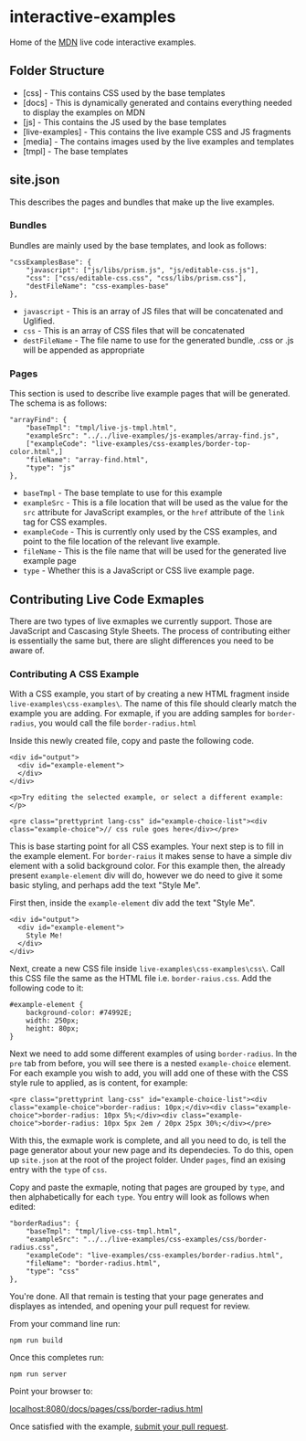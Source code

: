 # interactive-examples

Home of the [MDN](https://developer.mozilla.org/) live code interactive examples.


## Folder Structure

* [css] - This contains CSS used by the base templates
* [docs] - This is dynamically generated and contains everything needed to display the examples on MDN
* [js] - This contains the JS used by the base templates
* [live-examples] - This contains the live example CSS and JS fragments
* [media] - The contains images used by the live examples and templates
* [tmpl] - The base templates

## site.json

This describes the pages and bundles that make up the live examples.

### Bundles

Bundles are mainly used by the base templates, and look as follows:

```
"cssExamplesBase": {
    "javascript": ["js/libs/prism.js", "js/editable-css.js"],
    "css": ["css/editable-css.css", "css/libs/prism.css"],
    "destFileName": "css-examples-base"
},
```

* `javascript` - This is an array of JS files that will be concatenated and Uglified.
* `css` - This is an array of CSS files that will be concatenated
* `destFileName` - The file name to use for the generated bundle, .css or .js will be appended as appropriate

### Pages

This section is used to describe live example pages that will be generated. The schema is as follows:

```
"arrayFind": {
    "baseTmpl": "tmpl/live-js-tmpl.html",
    "exampleSrc": "../../live-examples/js-examples/array-find.js",
    ["exampleCode": "live-examples/css-examples/border-top-color.html",]
    "fileName": "array-find.html",
    "type": "js"
},
```

* `baseTmpl` - The base template to use for this example
* `exampleSrc` - This is a file location that will be used as the value for the `src` attribute for JavaScript examples, or the `href` attribute of the `link` tag for CSS examples.
* `exampleCode` - This is currently only used by the CSS examples, and point to the file location of the relevant live example.
* `fileName` - This is the file name that will be used for the generated live example page
* `type` - Whether this is a JavaScript or CSS live example page.


## Contributing Live Code Exmaples

There are two types of live exmaples we currently support. Those are JavaScript and Cascasing Style Sheets. The process of contributing either is essentially the same but, there are slight differences you need to be aware of.

### Contributing A CSS Example

With a CSS example, you start of by creating a new HTML fragment inside `live-examples\css-examples\`. The name of this file should clearly match the example you are adding. For exmaple, if you are adding samples for `border-radius`, you would call the file `border-radius.html`

Inside this newly created file, copy and paste the following code.

```
<div id="output">
  <div id="example-element">
  </div>
</div>

<p>Try editing the selected example, or select a different example:</p>

<pre class="prettyprint lang-css" id="example-choice-list"><div class="example-choice">// css rule goes here</div></pre>
```

This is base starting point for all CSS examples. Your next step is to fill in the example element. For `border-raius` it makes sense to have a simple div element with a solid background color. For this example then, the already present `example-element` div will do, however we do need to give it some basic styling, and perhaps add the text "Style Me".

First then, inside the `example-element` div add the text "Style Me".

```
<div id="output">
  <div id="example-element">
    Style Me!
  </div>
</div>
```

Next, create a new CSS file inside `live-examples\css-examples\css\`. Call this CSS file the same as the HTML file i.e. `border-raius.css`. Add the following code to it:

```
#example-element {
    background-color: #74992E;
    width: 250px;
    height: 80px;
}
```

Next we need to add some different examples of using `border-radius`. In the `pre` tab from before, you will see there is a nested `example-choice` element. For each example you wish to add, you will add one of these with the CSS style rule to applied, as is content, for example:

```
<pre class="prettyprint lang-css" id="example-choice-list"><div class="example-choice">border-radius: 10px;</div><div class="example-choice">border-radius: 10px 5%;</div><div class="example-choice">border-radius: 10px 5px 2em / 20px 25px 30%;</div></pre>
```
With this, the exmaple work is complete, and all you need to do, is tell the page generator about your new page and its dependecies. To do this, open up `site.json` at the root of the project folder. Under `pages`, find an exising entry with the `type` of `css`.

Copy and paste the exmaple, noting that pages are grouped by `type`, and then alphabetically for each `type`. You entry will look as follows when edited:

```
"borderRadius": {
    "baseTmpl": "tmpl/live-css-tmpl.html",
    "exampleSrc": "../../live-examples/css-examples/css/border-radius.css",
    "exampleCode": "live-examples/css-examples/border-radius.html",
    "fileName": "border-radius.html",
    "type": "css"
},
```

You're done. All that remain is testing that your page generates and displayes as intended, and opening your pull request for review.

From your command line run:

```
npm run build
```

Once this completes run:

```
npm run server
```

Point your browser to:

[localhost:8080/docs/pages/css/border-radius.html](http://localhost:8000/docs/pages/css/border-radius.html)

Once satisfied with the example, [submit your pull request](https://help.github.com/articles/creating-a-pull-request/).
